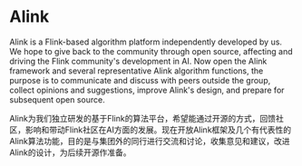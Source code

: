 # Alink
Alink is a Flink-based algorithm platform independently developed by us. We hope to give back to the community through open source, affecting and driving the Flink community's development in AI. Now open the Alink framework and several representative Alink algorithm functions, the purpose is to communicate and discuss with peers outside the group, collect opinions and suggestions, improve Alink's design, and prepare for subsequent open source.

Alink为我们独立研发的基于Flink的算法平台，希望能通过开源的方式，回馈社区，影响和带动Flink社区在AI方面的发展。现在开放Alink框架及几个有代表性的Alink算法功能，目的是与集团外的同行进行交流和讨论，收集意见和建议，改进Alink的设计，为后续开源作准备。
